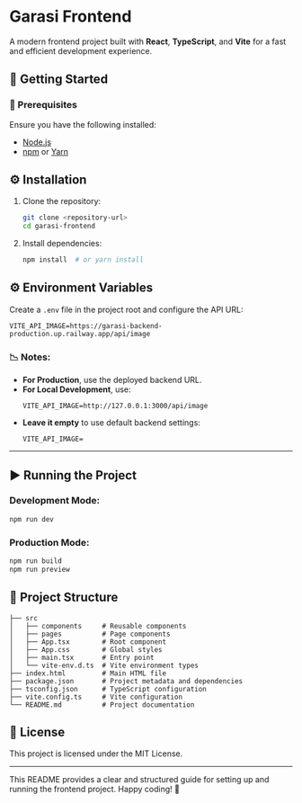 # Garasi Frontend

A modern frontend project built with **React**, **TypeScript**, and **Vite** for a fast and efficient development experience.

## 🚀 Getting Started

### 📌 Prerequisites

Ensure you have the following installed:
- [Node.js](https://nodejs.org/)
- [npm](https://www.npmjs.com/) or [Yarn](https://yarnpkg.com/)

## ⚙️ Installation

1. Clone the repository:
   ```sh
   git clone <repository-url>
   cd garasi-frontend
   ```
2. Install dependencies:
   ```sh
   npm install  # or yarn install
   ```

## ⚙️ Environment Variables  

Create a `.env` file in the project root and configure the API URL:  

```
VITE_API_IMAGE=https://garasi-backend-production.up.railway.app/api/image
```

### 📉 Notes:  
- **For Production**, use the deployed backend URL.  
- **For Local Development**, use:  
  ```
  VITE_API_IMAGE=http://127.0.0.1:3000/api/image
  ```
- **Leave it empty** to use default backend settings:  
  ```
  VITE_API_IMAGE=
  ```

---

## ▶️ Running the Project

### Development Mode:
```sh
npm run dev
```

### Production Mode:
```sh
npm run build
npm run preview
```

## 📂 Project Structure

```
├── src
│   ├── components     # Reusable components
│   ├── pages          # Page components
│   ├── App.tsx        # Root component
│   ├── App.css        # Global styles
│   ├── main.tsx       # Entry point
│   └── vite-env.d.ts  # Vite environment types
├── index.html         # Main HTML file
├── package.json       # Project metadata and dependencies
├── tsconfig.json      # TypeScript configuration
├── vite.config.ts     # Vite configuration
└── README.md          # Project documentation
```

## 📜 License
This project is licensed under the MIT License.

---

This README provides a clear and structured guide for setting up and running the frontend project. Happy coding! 🚀

